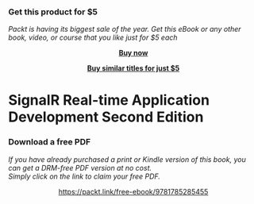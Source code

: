 
### Get this product for $5

<i>Packt is having its biggest sale of the year. Get this eBook or any other book, video, or course that you like just for $5 each</i>


<b><p align='center'>[Buy now](https://packt.link/9781785285455)</p></b>


<b><p align='center'>[Buy similar titles for just $5](https://subscription.packtpub.com/search)</p></b>


# SignalR Real-time Application Development Second Edition
### Download a free PDF

 <i>If you have already purchased a print or Kindle version of this book, you can get a DRM-free PDF version at no cost.<br>Simply click on the link to claim your free PDF.</i>
<p align="center"> <a href="https://packt.link/free-ebook/9781785285455">https://packt.link/free-ebook/9781785285455 </a> </p>